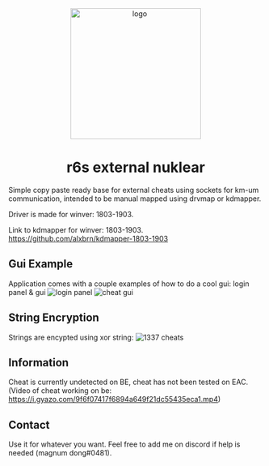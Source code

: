 <div align="center">
  <img width="258" src="https://i.redd.it/lncarhwqwxg11.png" alt="logo">
  <h1>r6s external nuklear</h1>
</div>

Simple copy paste ready base for external cheats using sockets for km-um communication, intended to be manual mapped using drvmap or kdmapper.

Driver is made for winver: 1803-1903.

Link to kdmapper for winver: 1803-1903. 
https://github.com/alxbrn/kdmapper-1803-1903

## Gui Example
Application comes with a couple examples of how to do a cool gui: login panel & gui
![login panel](https://i.gyazo.com/d638a026986b0cfdb3a3142b84c4eda9.png)
![cheat gui](https://i.gyazo.com/aecea264cba5c72d05f25976a05ffb9a.png)

## String Encryption

Strings are encypted using xor string:
![1337 cheats](https://i.gyazo.com/f0d8ccc0789cc55ab43837919e294487.png)

## Information
Cheat is currently undetected on BE, cheat has not been tested on EAC.
(Video of cheat working on be: https://i.gyazo.com/9f6f07417f6894a649f21dc55435eca1.mp4)

## Contact
Use it for whatever you want. Feel free to add me on discord if help is needed (magnum dong#0481).
